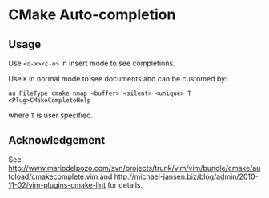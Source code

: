 # CMake Auto-completion

## Usage

Use `<c-x><c-o>` in insert mode to see completions.

Use `K` in normal mode to see documents and can be customed by:

```
au FileType cmake nmap <buffer> <silent> <unique> T <Plug>CMakeCompleteHelp
```

where `T` is user specified.


## Acknowledgement

See <http://www.mariodelpozo.com/svn/projects/trunk/vim/vim/bundle/cmake/autoload/cmakecomplete.vim> and <http://michael-jansen.biz/blog/admin/2010-11-02/vim-plugins-cmake-lint> for details.

